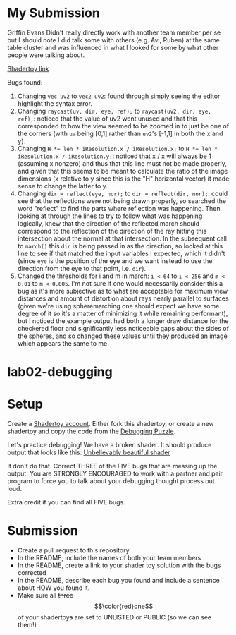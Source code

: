 # My Submission

Griffin Evans
  Didn't really directly work with another team member per se but I should note I did talk some with others (e.g. Avi, Ruben) at the same table cluster and was influenced in what I looked for some by what other people were talking about.

[Shadertoy link](https://www.shadertoy.com/view/tclBDf)

Bugs found:

1. Changing `vec uv2` to `vec2 uv2`: found through simply seeing the editor highlight the syntax error.
2. Changing `raycast(uv, dir, eye, ref);` to `raycast(uv2, dir, eye, ref);`: noticed that the value of uv2 went unused and that this corresponded to how the view seemed to be zoomed in to just be one of the corners (with `uv` being [0,1] rather than `uv2`'s [-1,1] in both the x and y).
3. Changing `H *= len * iResolution.x / iResolution.x;` to `H *= len * iResolution.x / iResolution.y;`: noticed that x / x will always be 1 (assuming x nonzero) and thus that this line must not be made properly, and given that this seems to be meant to calculate the ratio of the image dimensions (x relative to y since this is the "H" horizontal vector) it made sense to change the latter to y.
4. Changing `dir = reflect(eye, nor);` to `dir = reflect(dir, nor);`: could see that the reflections were not being drawn properly, so searched the word "reflect" to find the parts where reflection was happening. Then looking at through the lines to try to follow what was happening logically, knew that the direction of the reflected march should correspond to the reflection of the direction of the ray hitting this intersection about the normal at that intersection. In the subsequent call to `march()` this `dir` is being passed in as the direction, so looked at this line to see if that matched the input variables I expected, which it didn't (since `eye` is the position of the eye and we want instead to use the direction from the eye to that point, i.e. `dir`).
5. Changed the thresholds for i and m in march: `i < 64` to `i < 256` and `m < 0.01` to `m < 0.005`. I'm not sure if one would necessarily consider this a bug as it's more subjective as to what are acceptable for maximum view distances and amount of distortion about rays nearly parallel to surfaces (given we're using spheremarching one should expect we have some degree of it so it's a matter of minimizing it while remaining performant), but I noticed the example output had both a longer draw distance for the checkered floor and significantly less noticeable gaps about the sides of the spheres, and so changed these values until they produced an image which appears the same to me.


# lab02-debugging

# Setup 

Create a [Shadertoy account](https://www.shadertoy.com/). Either fork this shadertoy, or create a new shadertoy and copy the code from the [Debugging Puzzle](https://www.shadertoy.com/view/flGfRc).

Let's practice debugging! We have a broken shader. It should produce output that looks like this:
[Unbelievably beautiful shader](https://user-images.githubusercontent.com/1758825/200729570-8e10a37a-345d-4aff-8eff-6baf54a32a40.webm)

It don't do that. Correct THREE of the FIVE bugs that are messing up the output. You are STRONGLY ENCOURAGED to work with a partner and pair program to force you to talk about your debugging thought process out loud.

Extra credit if you can find all FIVE bugs.

# Submission
- Create a pull request to this repository
- In the README, include the names of both your team members
- In the README, create a link to your shader toy solution with the bugs corrected
- In the README, describe each bug you found and include a sentence about HOW you found it.
- Make sure all ~~three~~$$\color{red}one$$ of your shadertoy~~s~~ are set to UNLISTED or PUBLIC (so we can see them!)
